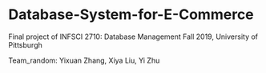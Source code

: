 # Database-System-for-E-Commerce
Final project of INFSCI 2710: Database Management Fall 2019, University of Pittsburgh

Team_random:
Yixuan Zhang,
Xiya Liu,
Yi Zhu
